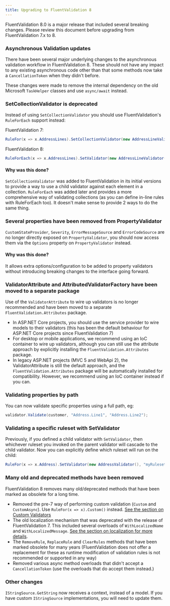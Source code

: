 ```yaml
---
title: Upgrading to FluentValidation 8
---
```


FluentValidation 8.0 is a major release that included several breaking changes. Please review this document before upgrading from FluentValidation 7.x to 8.

### Asynchronous Validation updates

There have been several major underlying changes to the asynchronous validation workflow in FluentValidation 8. These should not have any impact to any existing asynchronous code other than that some methods now take a `CancellationToken` when they didn't before.

These changes were made to remove the internal dependency on the old Microsoft `TaskHelper` classes and use `async/await` instead.

### SetCollectionValidator is deprecated

Instead of using `SetCollectionValidator` you should use FluentValidation's `RuleForEach` support instead:

FluentValidation 7:
```csharp
RuleFor(x => x.AddressLines).SetCollectionValidator(new AddressLineValidator());
```

FluentValidation 8:
```csharp
RuleForEach(x => x.AddressLines).SetValidator(new AddressLineValidator());
```

#### Why was this done?

`SetCollectionValidator` was added to FluentValidation in its initial versions to provide a way to use a child validator against each element in a collection. `RuleForEach` was added later and provides a more comprehensive way of validating collections (as you can define in-line rules with RuleForEach too). It doesn't make sense to provide 2 ways to do the same thing.

### Several properties have been removed from PropertyValidator

`CustomStateProvider`, `Severity`, `ErrorMessageSource` and `ErrorCodeSource` are no longer directly exposed on `PropertyValidator`, you should now access them via the `Options` property on `PropertyValidator` instead.

#### Why was this done?

It allows extra options/configuration to be added to property validators without introducing breaking changes to the interface going forward.

### ValidatorAttribute and AttributedValidatorFactory have been moved to a separate package

Use of the `ValidatorAttribute` to wire up validators is no longer recommended and have been moved to a separate `FluentValidation.Attributes` package.

- In ASP.NET Core projects, you should use the service provider to wire models to their validators (this has been the default behaviour for ASP.NET Core projects since FluentValidation 7)
- For desktop or mobile applications, we recommend using an IoC container to wire up validators, although you can still use the attribute approach by explicitly installing the `FluentValidation.Attributes` package.
- In legacy ASP.NET projects (MVC 5 and WebApi 2), the ValidatorAttribute is still the default approach, and the `FluentValidation.Attributes` package will be automatically installed for compatibility. However, we recommend using an IoC container instead if you can.

### Validating properties by path

You can now validate specific properties using a full path, eg:

```csharp
validator.Validate(customer, "Address.Line1", "Address.Line2");
```

### Validating a specific ruleset with SetValidator

Previously, if you defined a child validator with `SetValidator`, then whichever ruleset you invoked on the parent validator will cascade to the child validator.
Now you can explicitly define which ruleset will run on the child:

```csharp
RuleFor(x => x.Address).SetValidator(new AddressValidator(), "myRuleset");
```

### Many old and deprecated methods have been removed

FluentValidation 8 removes many old/deprecated methods that have been marked as obsolete for a long time.

- Removed the pre-7 way of performing custom validation (`Custom` and `CustomAsync`). Use `RuleFor(x => x).Custom()` instead. [See the section on Custom Validators](/custom-validators)
- The old localization mechanism that was deprecated with the release of FluentValidation 7. This included several overloads of `WithLocalizedName` and `WithLocalizedMessage`. [See the section on localization for more details](/localization).
- The `RemoveRule`, `ReplaceRule` and `ClearRules` methods that have been marked obsolete for many years (FluentValidation does not offer a replacement for these as runtime modification of validation rules is not recommended or supported in any way)
- Removed various async method overloads that didn't accept a `CancellationToken` (use the overloads that do accept them instead.)

### Other changes
`IStringSource.GetString` now receives a context, instead of a model. If you have custom `IStringSource` implementations, you will need to update them.

